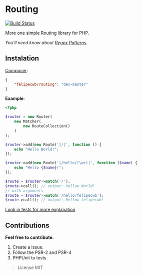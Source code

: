 Routing
=======

[![Build Status](https://travis-ci.org/felipecwb/Routing.svg?branch=develop)](https://travis-ci.org/felipecwb/Routing)

More one simple Routing library for PHP.

*You'll need know about [Regex Patterns](http://php.net/manual/en/pcre.pattern.php).*

## Instalation
[Composer](https://packagist.org/packages/felipecwb/routing):
```json
{
    "felipecwb/routing": "dev-master"
}
```

**Example**:
```php
<?php

$router = new Router(
    new Matcher(
        new RouteCollection()
    )
);

$router->add(new Route('|/|', function () {
    echo "Hello World!";
});

$router->add(new Route('|/hello/(\w+)|', function ($name) {
    echo "Hello {$name}!";
});

$route = $router->match('/');
$route->call(); // output: Hellow World!
// with arguments
$route = $router->match('/hello/felipecwb');
$route->call(); // output: Hellow felipecwb!
```

[Look in tests for more explanation](tests)

## Contributions

**Feel free to contribute.**

1. Create a issue.
2. Follow the PSR-2 and PSR-4
3. PHPUnit to tests

> License MIT
